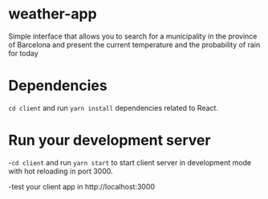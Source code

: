 # weather-app

Simple interface that allows you to search for a municipality in the province of Barcelona and present the current temperature and the probability of rain for today

# Dependencies

`cd client` and run `yarn install` dependencies related to React.

# Run your development server

-`cd client` and run `yarn start` to start client server in development mode with hot reloading in port 3000.

-test your client app in http://localhost:3000
